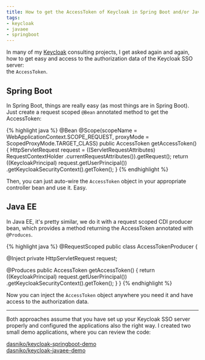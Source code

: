 ```yaml
---
title: How to get the AccessToken of Keycloak in Spring Boot and/or Java EE
tags:
- keycloak
- javaee
- springboot
---
```


In many of my [Keycloak](http://keycloak.jboss.org) consulting projects, I get asked again and again, how to get easy and access to the authorization data of the Keycloak SSO server:  
the `AccessToken`.

## Spring Boot

In Spring Boot, things are really easy (as most things are in Spring Boot).
Just create a request scoped `@Bean` annotated method to get the AccessToken:

{% highlight java %}
@Bean
@Scope(scopeName = WebApplicationContext.SCOPE_REQUEST,
       proxyMode = ScopedProxyMode.TARGET_CLASS)
public AccessToken getAccessToken() {
  HttpServletRequest request =
    ((ServletRequestAttributes) RequestContextHolder
      .currentRequestAttributes()).getRequest();
  return ((KeycloakPrincipal) request.getUserPrincipal())
    .getKeycloakSecurityContext().getToken();
}
{% endhighlight %}

Then, you can just auto-wire the `AccessToken` object in your appropriate controller bean and use it. Easy.

## Java EE

In Java EE, it's pretty similar, we do it with a request scoped CDI producer bean, which provides a method returning the AccessToken annotated with `@Produces`.

{% highlight java %}
@RequestScoped
public class AccessTokenProducer {

  @Inject private HttpServletRequest request;

  @Produces
  public AccessToken getAccessToken() {
    return ((KeycloakPrincipal) request.getUserPrincipal())
      .getKeycloakSecurityContext().getToken();
  }
}
{% endhighlight %}

Now you can inject the `AccessToken` object anywhere you need it and have access to the authorization data.

---

Both approaches assume that you have set up your Keycloak SSO server properly and configured the applications also the right way.
I created two small demo applications, where you can review the code:

<i class="fa fa-github"></i> [dasniko/keycloak-springboot-demo](https://github.com/dasniko/keycloak-springboot-demo)  
<i class="fa fa-github"></i> [dasniko/keycloak-javaee-demo](https://github.com/dasniko/keycloak-javaee-demo)
